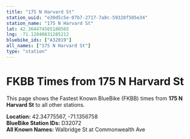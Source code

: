 ```yaml
---
title: "175 N Harvard St"
station_uuid: "e30d5c5e-07b7-2717-7a8c-59328f505e34"
station_name: "175 N Harvard St"
lat: 42.364474565180565
lng: -71.12840831285212
bluebike_ids: ["A32019"]
all_names: ["175 N Harvard St"]
type: "station"
---
```


# FKBB Times from 175 N Harvard St

This page shows the Fastest Known BlueBike (FKBB) times from **175 N Harvard St** to all other stations.

**Location:** 42.34775567, -71.1356758  
**BlueBike Station IDs:** D32072  
**All Known Names:** Walbridge St at Commonwealth Ave

